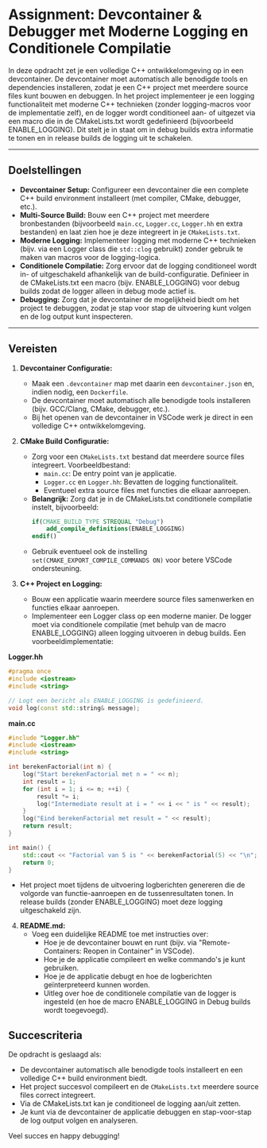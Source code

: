 # Assignment: Devcontainer & Debugger met Moderne Logging en Conditionele Compilatie

In deze opdracht zet je een volledige C++ ontwikkelomgeving op in een devcontainer. De devcontainer moet automatisch alle benodigde tools en dependencies installeren, zodat je een C++ project met meerdere source files kunt bouwen en debuggen. In het project implementeer je een logging functionaliteit met moderne C++ technieken (zonder logging-macros voor de implementatie zelf), en de logger wordt conditioneel aan- of uitgezet via een macro die in de CMakeLists.txt wordt gedefinieerd (bijvoorbeeld ENABLE_LOGGING). Dit stelt je in staat om in debug builds extra informatie te tonen en in release builds de logging uit te schakelen.

---

## Doelstellingen

- **Devcontainer Setup:** Configureer een devcontainer die een complete C++ build environment installeert (met compiler, CMake, debugger, etc.).
- **Multi-Source Build:** Bouw een C++ project met meerdere bronbestanden (bijvoorbeeld `main.cc`, `Logger.cc`, `Logger.hh` en extra bestanden) en laat zien hoe je deze integreert in je `CMakeLists.txt`.
- **Moderne Logging:** Implementeer logging met moderne C++ technieken (bijv. via een Logger class die `std::clog` gebruikt) zonder gebruik te maken van macros voor de logging-logica.
- **Conditionele Compilatie:** Zorg ervoor dat de logging conditioneel wordt in- of uitgeschakeld afhankelijk van de build-configuratie. Definieer in de CMakeLists.txt een macro (bijv. ENABLE_LOGGING) voor debug builds zodat de logger alleen in debug mode actief is.
- **Debugging:** Zorg dat je devcontainer de mogelijkheid biedt om het project te debuggen, zodat je stap voor stap de uitvoering kunt volgen en de log output kunt inspecteren.

---

## Vereisten

1. **Devcontainer Configuratie:**
   - Maak een `.devcontainer` map met daarin een `devcontainer.json` en, indien nodig, een `Dockerfile`.
   - De devcontainer moet automatisch alle benodigde tools installeren (bijv. GCC/Clang, CMake, debugger, etc.).
   - Bij het openen van de devcontainer in VSCode werk je direct in een volledige C++ ontwikkelomgeving.

2. **CMake Build Configuratie:**
   - Zorg voor een `CMakeLists.txt` bestand dat meerdere source files integreert. Voorbeeldbestand:
     - `main.cc`: De entry point van je applicatie.
     - `Logger.cc` en `Logger.hh`: Bevatten de logging functionaliteit.
     - Eventueel extra source files met functies die elkaar aanroepen.
   - **Belangrijk:** Zorg dat je in de CMakeLists.txt conditionele compilatie instelt, bijvoorbeeld:
     ```cmake
     if(CMAKE_BUILD_TYPE STREQUAL "Debug")
         add_compile_definitions(ENABLE_LOGGING)
     endif()
     ```
   - Gebruik eventueel ook de instelling `set(CMAKE_EXPORT_COMPILE_COMMANDS ON)` voor betere VSCode ondersteuning.

3. **C++ Project en Logging:**
   - Bouw een applicatie waarin meerdere source files samenwerken en functies elkaar aanroepen.
   - Implementeer een Logger class op een moderne manier. De logger moet via conditionele compilatie (met behulp van de macro ENABLE_LOGGING) alleen logging uitvoeren in debug builds. Een voorbeeldimplementatie:

**Logger.hh**
```cpp
#pragma once
#include <iostream>
#include <string>

// Logt een bericht als ENABLE_LOGGING is gedefinieerd.
void log(const std::string& message);
```

**main.cc**
```cpp
#include "Logger.hh"
#include <iostream>
#include <string>

int berekenFactorial(int n) {
    log("Start berekenFactorial met n = " << n);
    int result = 1;
    for (int i = 1; i <= n; ++i) {
        result *= i;
        log("Intermediate result at i = " << i << " is " << result);
    }
    log("Eind berekenFactorial met result = " << result);
    return result;
}

int main() {
    std::cout << "Factorial van 5 is " << berekenFactorial(5) << "\n";;
    return 0;
}
```

- Het project moet tijdens de uitvoering logberichten genereren die de volgorde van functie-aanroepen en de tussenresultaten tonen. In release builds (zonder ENABLE_LOGGING) moet deze logging uitgeschakeld zijn.

4. **README.md:**
   - Voeg een duidelijke README toe met instructies over:
     - Hoe je de devcontainer bouwt en runt (bijv. via "Remote-Containers: Reopen in Container" in VSCode).
     - Hoe je de applicatie compileert en welke commando's je kunt gebruiken.
     - Hoe je de applicatie debugt en hoe de logberichten geïnterpreteerd kunnen worden.
     - Uitleg over hoe de conditionele compilatie van de logger is ingesteld (en hoe de macro ENABLE_LOGGING in Debug builds wordt toegevoegd).

## Succescriteria

De opdracht is geslaagd als:

- De devcontainer automatisch alle benodigde tools installeert en een volledige C++ build environment biedt.
- Het project succesvol compileert en de `CMakeLists.txt` meerdere source files correct integreert.
- Via de CMakeLists.txt kan je conditioneel de logging aan/uit zetten.
- Je kunt via de devcontainer de applicatie debuggen en stap-voor-stap de log output volgen en analyseren.

Veel succes en happy debugging!
